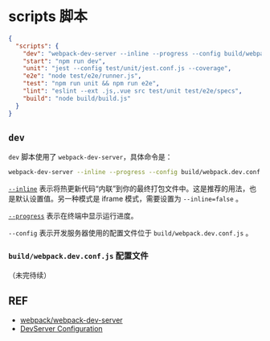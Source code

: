 # scripts 脚本

```json
{
  "scripts": {
    "dev": "webpack-dev-server --inline --progress --config build/webpack.dev.conf.js",
    "start": "npm run dev",
    "unit": "jest --config test/unit/jest.conf.js --coverage",
    "e2e": "node test/e2e/runner.js",
    "test": "npm run unit && npm run e2e",
    "lint": "eslint --ext .js,.vue src test/unit test/e2e/specs",
    "build": "node build/build.js"
  }
}
```

## `dev`

`dev` 脚本使用了 `webpack-dev-server`，具体命令是：

```sh
webpack-dev-server --inline --progress --config build/webpack.dev.conf.js
```

[`--inline`][inline] 表示将热更新代码“内联”到你的最终打包文件中。这是推荐的用法，也是默认设置值。另一种模式是 iframe 模式，需要设置为 `--inline=false` 。

[`--progress`][progress] 表示在终端中显示运行进度。

`--config` 表示开发服务器使用的配置文件位于 `build/webpack.dev.conf.js` 。

### `build/webpack.dev.conf.js` 配置文件

（未完待续）

## REF

- [webpack/webpack-dev-server][dev-server]
- [DevServer Configuration][dev-server-config]

[dev-server]: https://github.com/webpack/webpack-dev-server
[dev-server-config]: https://webpack.js.org/configuration/dev-server/#devserver
[inline]: https://webpack.js.org/configuration/dev-server/#devserver-inline
[progress]: https://webpack.js.org/configuration/dev-server/#devserver-progress-cli-only